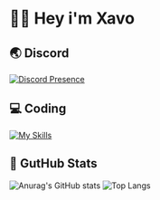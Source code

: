 # 👋🏼 Hey i'm Xavo

## 🌏 Discord
[![Discord Presence](https://lanyard.cnrad.dev/api/1314991090616766564)](https://discord.com/users/1314991090616766564)

## 💻 Coding
[![My Skills](https://skillicons.dev/icons?i=js,python,nodejs)](https://skillicons.dev)

## 🔭 GutHub Stats
![Anurag's GitHub stats](https://github-readme-stats.vercel.app/api?username=xavoyx&show_icons=true&theme=tokyonight) ![Top Langs](https://github-readme-stats.vercel.app/api/top-langs/?username=xavoyx&hide=javascript,html&theme=tokyonight)
